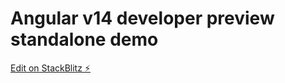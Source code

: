 # Angular v14 developer preview standalone demo

[Edit on StackBlitz ⚡️](https://stackblitz.com/edit/angular-standalone)
